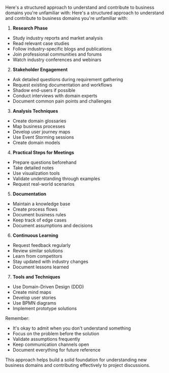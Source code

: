 Here's a structured approach to understand and contribute to business domains you're unfamiliar with:
Here's a structured approach to understand and contribute to business domains you're unfamiliar with:

1. **Research Phase**

- Study industry reports and market analysis
- Read relevant case studies
- Follow industry-specific blogs and publications
- Join professional communities and forums
- Watch industry conferences and webinars

2. **Stakeholder Engagement**

- Ask detailed questions during requirement gathering
- Request existing documentation and workflows
- Shadow end-users if possible
- Conduct interviews with domain experts
- Document common pain points and challenges

3. **Analysis Techniques**

- Create domain glossaries
- Map business processes
- Develop user journey maps
- Use Event Storming sessions
- Create domain models

4. **Practical Steps for Meetings**

- Prepare questions beforehand
- Take detailed notes
- Use visualization tools
- Validate understanding through examples
- Request real-world scenarios

5. **Documentation**

- Maintain a knowledge base
- Create process flows
- Document business rules
- Keep track of edge cases
- Document assumptions and decisions

6. **Continuous Learning**

- Request feedback regularly
- Review similar solutions
- Learn from competitors
- Stay updated with industry changes
- Document lessons learned

7. **Tools and Techniques**

- Use Domain-Driven Design (DDD)
- Create mind maps
- Develop user stories
- Use BPMN diagrams
- Implement prototype solutions

Remember:

- It's okay to admit when you don't understand something
- Focus on the problem before the solution
- Validate assumptions frequently
- Keep communication channels open
- Document everything for future reference

This approach helps build a solid foundation for understanding new business domains and contributing effectively to project discussions.
